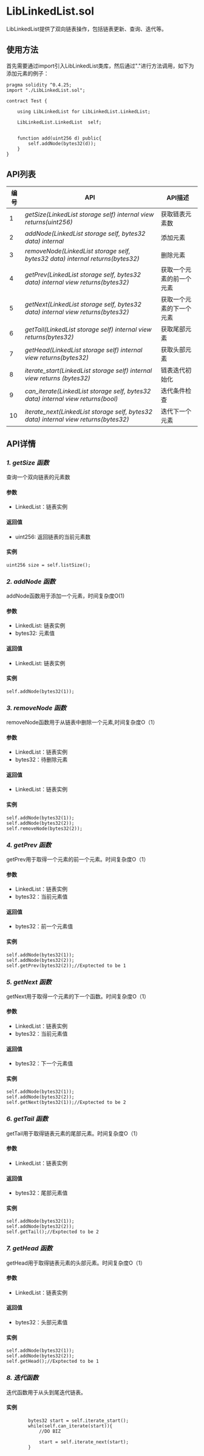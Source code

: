 ﻿# LibLinkedList.sol

LibLinkedList提供了双向链表操作，包括链表更新、查询、迭代等。

## 使用方法

首先需要通过import引入LibLinkedList类库，然后通过"."进行方法调用，如下为添加元素的例子：
```
pragma solidity ^0.4.25;
import "./LibLinkedList.sol";

contract Test {
    
    using LibLinkedList for LibLinkedList.LinkedList;
    
    LibLinkedList.LinkedList  self;
    
    
    function add(uint256 d) public{
        self.addNode(bytes32(d));
    }
}
```


## API列表

编号 | API | API描述
---|---|---
1 | *getSize(LinkedList storage self) internal view returns(uint256)* |获取链表元素数
2 | *addNode(LinkedList storage self, bytes32 data) internal* |添加元素
3 | *removeNode(LinkedList storage self, bytes32 data) internal returns(bytes32)* | 删除元素
4 | *getPrev(LinkedList storage self, bytes32 data) internal view returns(bytes32)* | 获取一个元素的前一个元素
5 | *getNext(LinkedList storage self, bytes32 data) internal view returns(bytes32)* | 获取一个元素的下一个元素
6 | *getTail(LinkedList storage self) internal view returns(bytes32)* | 获取尾部元素
7 | *getHead(LinkedList storage self) internal view returns(bytes32)* | 获取头部元素
8 | *iterate_start(LinkedList storage self) internal view returns (bytes32)* | 链表迭代初始化
9 | *can_iterate(LinkedList storage self, bytes32 data) internal view returns(bool)* | 迭代条件检查
10 | *iterate_next(LinkedList storage self, bytes32 data) internal view returns(bytes32)* | 迭代下一个元素


## API详情

### ***1. getSize 函数***

查询一个双向链表的元素数

#### 参数

- LinkedList：链表实例

#### 返回值

- uint256: 返回链表的当前元素数

#### 实例

```
uint256 size = self.listSize();
```
### ***2. addNode 函数***

addNode函数用于添加一个元素，时间复杂度O(1)

#### 参数

- LinkedList: 链表实例
- bytes32: 元素值

#### 返回值

- LinkedList: 链表实例

#### 实例

```
self.addNode(bytes32(1));
```

### ***3. removeNode 函数***

removeNode函数用于从链表中删除一个元素,时间复杂度O（1）

#### 参数

- LinkedList：链表实例
- bytes32：待删除元素

#### 返回值

- LinkedList：链表实例

#### 实例

```
self.addNode(bytes32(1));
self.addNode(bytes32(2));
self.removeNode(bytes32(2));
```

### ***4. getPrev 函数***

getPrev用于取得一个元素的前一个元素。时间复杂度O（1）

#### 参数

- LinkedList：链表实例
- bytes32：当前元素值

#### 返回值

- bytes32：前一个元素值

#### 实例

```
self.addNode(bytes32(1));
self.addNode(bytes32(2));
self.getPrev(bytes32(2));//Exptected to be 1
```

### ***5. getNext 函数***

getNext用于取得一个元素的下一个函数。时间复杂度O（1）

#### 参数

- LinkedList：链表实例
- bytes32：当前元素值

#### 返回值

- bytes32：下一个元素值

#### 实例

```
self.addNode(bytes32(1));
self.addNode(bytes32(2));
self.getNext(bytes32(1));//Exptected to be 2
```

### ***6. getTail 函数***

getTail用于取得链表元素的尾部元素。时间复杂度O（1）

#### 参数

- LinkedList：链表实例

#### 返回值

- bytes32：尾部元素值

#### 实例

```
self.addNode(bytes32(1));
self.addNode(bytes32(2));
self.getTail();//Exptected to be 2
```

### ***7. getHead 函数***

getHead用于取得链表元素的头部元素。时间复杂度O（1）

#### 参数

- LinkedList：链表实例

#### 返回值

- bytes32：头部元素值

#### 实例

```
self.addNode(bytes32(1));
self.addNode(bytes32(2));
self.getHead();//Exptected to be 1
```

### ***8. 迭代函数***

迭代函数用于从头到尾迭代链表。

#### 实例

```
        bytes32 start = self.iterate_start();
        while(self.can_iterate(start)){
            //DO BIZ
            
            start = self.iterate_next(start);
        }
```
